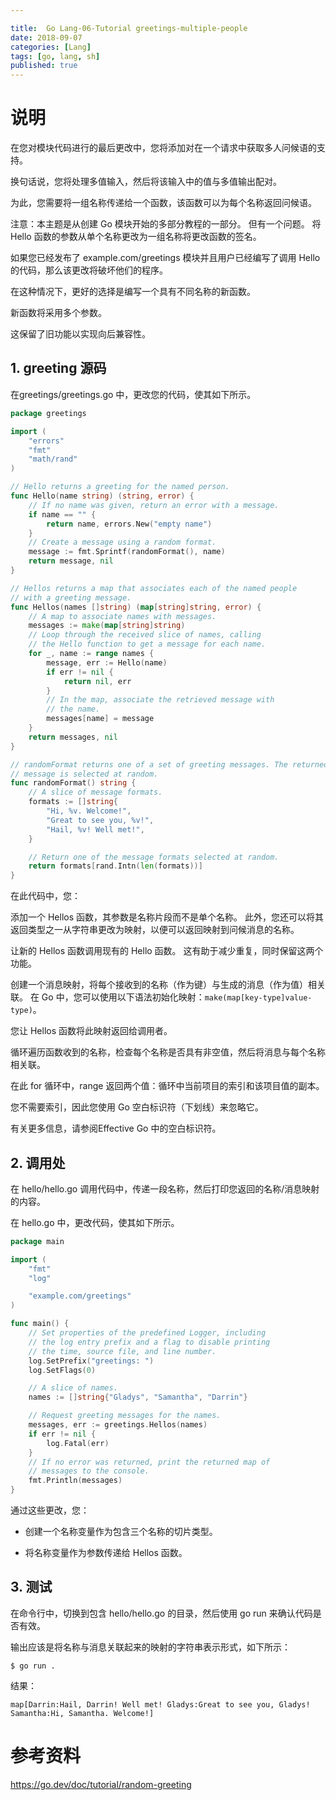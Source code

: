 ```yaml
---

title:  Go Lang-06-Tutorial greetings-multiple-people 
date: 2018-09-07
categories: [Lang]
tags: [go, lang, sh]
published: true
---
```


# 说明

在您对模块代码进行的最后更改中，您将添加对在一个请求中获取多人问候语的支持。 

换句话说，您将处理多值输入，然后将该输入中的值与多值输出配对。 

为此，您需要将一组名称传递给一个函数，该函数可以为每个名称返回问候语。

注意：本主题是从创建 Go 模块开始的多部分教程的一部分。
但有一个问题。 将 Hello 函数的参数从单个名称更改为一组名称将更改函数的签名。 

如果您已经发布了 example.com/greetings 模块并且用户已经编写了调用 Hello 的代码，那么该更改将破坏他们的程序。

在这种情况下，更好的选择是编写一个具有不同名称的新函数。 

新函数将采用多个参数。 

这保留了旧功能以实现向后兼容性。

## 1. greeting 源码

在greetings/greetings.go 中，更改您的代码，使其如下所示。

```go
package greetings

import (
    "errors"
    "fmt"
    "math/rand"
)

// Hello returns a greeting for the named person.
func Hello(name string) (string, error) {
    // If no name was given, return an error with a message.
    if name == "" {
        return name, errors.New("empty name")
    }
    // Create a message using a random format.
    message := fmt.Sprintf(randomFormat(), name)
    return message, nil
}

// Hellos returns a map that associates each of the named people
// with a greeting message.
func Hellos(names []string) (map[string]string, error) {
    // A map to associate names with messages.
    messages := make(map[string]string)
    // Loop through the received slice of names, calling
    // the Hello function to get a message for each name.
    for _, name := range names {
        message, err := Hello(name)
        if err != nil {
            return nil, err
        }
        // In the map, associate the retrieved message with
        // the name.
        messages[name] = message
    }
    return messages, nil
}

// randomFormat returns one of a set of greeting messages. The returned
// message is selected at random.
func randomFormat() string {
    // A slice of message formats.
    formats := []string{
        "Hi, %v. Welcome!",
        "Great to see you, %v!",
        "Hail, %v! Well met!",
    }

    // Return one of the message formats selected at random.
    return formats[rand.Intn(len(formats))]
}
```

在此代码中，您：

添加一个 Hellos 函数，其参数是名称片段而不是单个名称。 此外，您还可以将其返回类型之一从字符串更改为映射，以便可以返回映射到问候消息的名称。

让新的 Hellos 函数调用现有的 Hello 函数。 这有助于减少重复，同时保留这两个功能。

创建一个消息映射，将每个接收到的名称（作为键）与生成的消息（作为值）相关联。 在 Go 中，您可以使用以下语法初始化映射：`make(map[key-type]value-type)`。 

您让 Hellos 函数将此映射返回给调用者。 

循环遍历函数收到的名称，检查每个名称是否具有非空值，然后将消息与每个名称相关联。 

在此 for 循环中，range 返回两个值：循环中当前项目的索引和该项目值的副本。 

您不需要索引，因此您使用 Go 空白标识符（下划线）来忽略它。 

有关更多信息，请参阅Effective Go 中的空白标识符。

## 2. 调用处

在 hello/hello.go 调用代码中，传递一段名称，然后打印您返回的名称/消息映射的内容。

在 hello.go 中，更改代码，使其如下所示。

```go
package main

import (
    "fmt"
    "log"

    "example.com/greetings"
)

func main() {
    // Set properties of the predefined Logger, including
    // the log entry prefix and a flag to disable printing
    // the time, source file, and line number.
    log.SetPrefix("greetings: ")
    log.SetFlags(0)

    // A slice of names.
    names := []string{"Gladys", "Samantha", "Darrin"}

    // Request greeting messages for the names.
    messages, err := greetings.Hellos(names)
    if err != nil {
        log.Fatal(err)
    }
    // If no error was returned, print the returned map of
    // messages to the console.
    fmt.Println(messages)
}
```

通过这些更改，您：

- 创建一个名称变量作为包含三个名称的切片类型。

- 将名称变量作为参数传递给 Hellos 函数。

## 3. 测试

在命令行中，切换到包含 hello/hello.go 的目录，然后使用 go run 来确认代码是否有效。

输出应该是将名称与消息关联起来的映射的字符串表示形式，如下所示：

```
$ go run .
```

结果：

```
map[Darrin:Hail, Darrin! Well met! Gladys:Great to see you, Gladys! Samantha:Hi, Samantha. Welcome!]
```

# 参考资料

https://go.dev/doc/tutorial/random-greeting

